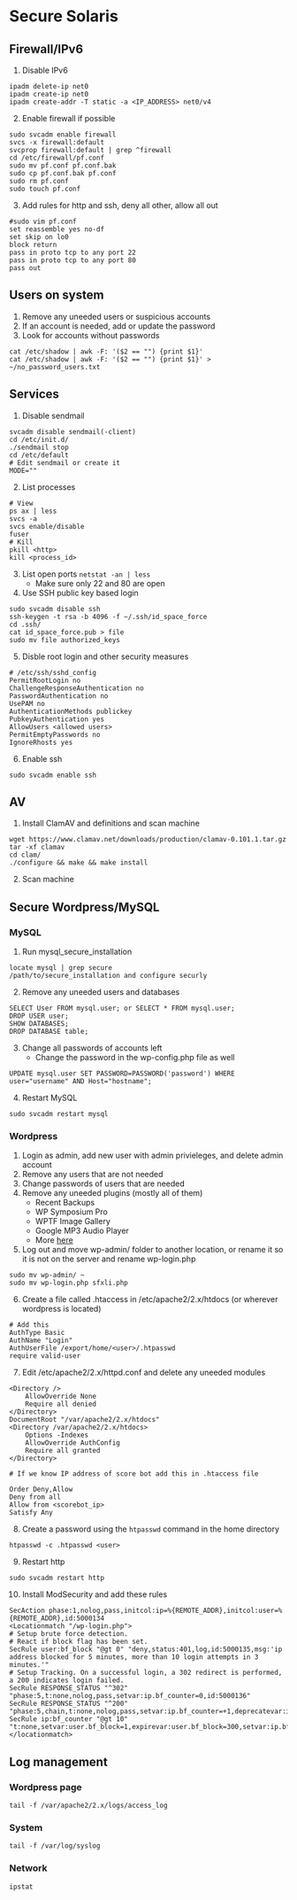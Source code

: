 # Secure Solaris

## Firewall/IPv6
1. Disable IPv6
```
ipadm delete-ip net0
ipadm create-ip net0
ipadm create-addr -T static -a <IP_ADDRESS> net0/v4
```
2. Enable firewall if possible
```
sudo svcadm enable firewall
svcs -x firewall:default
svcprop firewall:default | grep ^firewall
cd /etc/firewall/pf.conf
sudo mv pf.conf pf.conf.bak
sudo cp pf.conf.bak pf.conf
sudo rm pf.conf
sudo touch pf.conf
```
3. Add rules for http and ssh, deny all other, allow all out
```
#sudo vim pf.conf
set reassemble yes no-df
set skip on lo0
block return
pass in proto tcp to any port 22
pass in proto tcp to any port 80
pass out
```

## Users on system
1. Remove any uneeded users or suspicious accounts
2. If an account is needed, add or update the password
3. Look for accounts without passwords
```
cat /etc/shadow | awk -F: '($2 == "") {print $1}'
cat /etc/shadow | awk -F: '($2 == "") {print $1}' > ~/no_password_users.txt
```

## Services
1. Disable sendmail
```
svcadm disable sendmail(-client)
cd /etc/init.d/
./sendmail stop
cd /etc/default
# Edit sendmail or create it
MODE=""
```
2. List processes
```
# View
ps ax | less
svcs -a
svcs enable/disable
fuser
# Kill
pkill <http>
kill <process_id>
```
3. List open ports `netstat -an | less`
   * Make sure only 22 and 80 are open
4. Use SSH public key based login
```
sudo svcadm disable ssh
ssh-keygen -t rsa -b 4096 -f ~/.ssh/id_space_force
cd .ssh/
cat id_space_force.pub > file
sudo mv file authorized_keys
```
5. Disble root login and other security measures
```
# /etc/ssh/sshd_config
PermitRootLogin no
ChallengeResponseAuthentication no
PasswordAuthentication no
UsePAM no
AuthenticationMethods publickey
PubkeyAuthentication yes
AllowUsers <allowed users>
PermitEmptyPasswords no
IgnoreRhosts yes
```
6. Enable ssh
```
sudo svcadm enable ssh
```

## AV
1. Install ClamAV and definitions and scan machine
```
wget https://www.clamav.net/downloads/production/clamav-0.101.1.tar.gz
tar -xf clamav
cd clam/
./configure && make && make install
```
2. Scan machine

## Secure Wordpress/MySQL
### MySQL
1. Run mysql_secure_installation
```
locate mysql | grep secure
/path/to/secure_installation and configure securly
```
2. Remove any uneeded users and databases
```
SELECT User FROM mysql.user; or SELECT * FROM mysql.user;
DROP USER user;
SHOW DATABASES;
DROP DATABASE table;
```
3. Change all passwords of accounts left
   * Change the password in the wp-config.php file as well
```
UPDATE mysql.user SET PASSWORD=PASSWORD('password') WHERE user="username" AND Host="hostname";
```
4. Restart MySQL
```
sudo svcadm restart mysql
```
### Wordpress
1. Login as admin, add new user with admin privieleges, and delete admin account
2. Remove any users that are not needed
3. Change passwords of users that are needed
4. Remove any uneeded plugins (mostly all of them)
   * Recent Backups
   * WP Symposium Pro
   * WPTF Image Gallery
   * Google MP3 Audio Player
   * More [here](wordpress_vuln_plugins.md)
5. Log out and move wp-admin/ folder to another location, or rename it so it is not on the server and rename wp-login.php
```
sudo mv wp-admin/ ~
sudo mv wp-login.php sfxli.php
```
6. Create a file called .htaccess in /etc/apache2/2.x/htdocs (or wherever wordpress is located)
```
# Add this
AuthType Basic
AuthName "Login"
AuthUserFile /export/home/<user>/.htpasswd
require valid-user
```
7. Edit /etc/apache2/2.x/httpd.conf and delete any uneeded modules
```
<Directory />
    AllowOverride None
    Require all denied
</Directory>
DocumentRoot "/var/apache2/2.x/htdocs"
<Directory /var/apache2/2.x/htdocs>
    Options -Indexes
    AllowOverride AuthConfig
    Require all granted
</Directory>

# If we know IP address of score bot add this in .htaccess file

Order Deny,Allow
Deny from all
Allow from <scorebot_ip>
Satisfy Any
```
8. Create a password using the `htpasswd` command in the home directory
```
htpasswd -c .htpasswd <user>
```
9. Restart http
```
sudo svcadm restart http
```
10. Install ModSecurity and add these rules
```
SecAction phase:1,nolog,pass,initcol:ip=%{REMOTE_ADDR},initcol:user=%{REMOTE_ADDR},id:5000134
<Locationmatch "/wp-login.php">
# Setup brute force detection.
# React if block flag has been set.
SecRule user:bf_block "@gt 0" "deny,status:401,log,id:5000135,msg:'ip address blocked for 5 minutes, more than 10 login attempts in 3 minutes.'"
# Setup Tracking. On a successful login, a 302 redirect is performed, a 200 indicates login failed.
SecRule RESPONSE_STATUS "^302" "phase:5,t:none,nolog,pass,setvar:ip.bf_counter=0,id:5000136"
SecRule RESPONSE_STATUS "^200" "phase:5,chain,t:none,nolog,pass,setvar:ip.bf_counter=+1,deprecatevar:ip.bf_counter=1/180,id:5000137"
SecRule ip:bf_counter "@gt 10" "t:none,setvar:user.bf_block=1,expirevar:user.bf_block=300,setvar:ip.bf_counter=0"
</locationmatch>
```

## Log management
### Wordpress page
```
tail -f /var/apache2/2.x/logs/access_log
```
### System
```
tail -f /var/log/syslog
```
### Network
```
ipstat
```